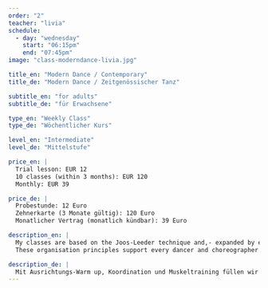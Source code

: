 ```yaml
---
order: "2"
teacher: "livia"
schedule:
  - day: "wednesday"
    start: "06:15pm"
    end: "07:45pm"
image: "class-moderndance-livia.jpg"

title_en: "Modern Dance / Contemporary"
title_de: "Modern Dance / Zeitgenössischer Tanz"

subtitle_en: "for adults"
subtitle_de: "für Erwachsene"

type_en: "Weekly Class"
type_de: "Wöchentlicher Kurs"

level_en: "Intermediate"
level_de: "Mittelstufe"

price_en: |
  Trial lesson: EUR 12  
  10 classes (within 3 months): EUR 120  
  Monthly: EUR 39   

price_de: |
  Probestunde: 12 Euro  
  Zehnerkarte (3 Monate gültig): 120 Euro  
  Monatlicher Vertrag (monatlich kündbar): 39 Euro

description_en: |  
  My classes are based on the Joos-Leeder technique and,- expanded by elements from Release-, Limon- and Alexander Technique, aim at a comprehensive training of alignment, flow, joints, muscles and musicality.
  These organisation principles support every dancer and choreographer to find their individual access to dance and creation.

description_de: |
  Mit Ausrichtungs-Warm up, Koordination und Muskeltraining füllen wir den Raum mit Bewegung, Dynamik und Musikalität. Wir wechseln die Ebenen, die Richtungen, die Bewegungselemente werden zu dynamischen Choreografien zusammengefügt und mit kleinen Improvisationaufgaben ergänzt. Der Unterricht basiert auf Techniken des modernen, zeitgenössischen Tanzes.
---
```


